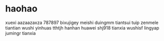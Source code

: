 # haohao
xuexi
aazaazaxza
787897
bixujigey
meishi
duingmm
tiantsui
tuip
zenmele
tiantian
wushi
yinhuas
tthtjh
hanhan
huawei
shj918
tianxia
wushisf
lingyap
jumingr
tianxia
